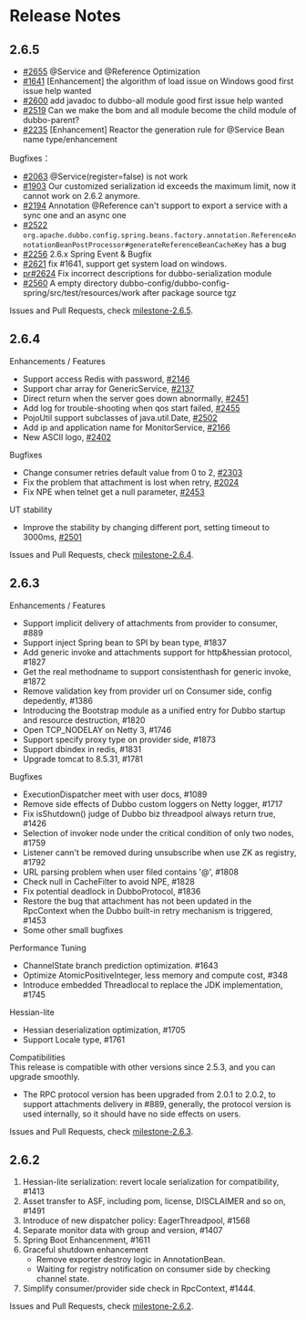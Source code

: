 # Release Notes

## 2.6.5

- [#2655](https://github.com/apache/incubator-dubbo/issues/2655) @Service and @Reference Optimization 
- [#1641](https://github.com/apache/incubator-dubbo/issues/1641) [Enhancement] the algorithm of load issue on Windows good first issue help wanted 
- [#2600](https://github.com/apache/incubator-dubbo/issues/2600) add javadoc to dubbo-all module good first issue help wanted
- [#2519](https://github.com/apache/incubator-dubbo/issues/2519) Can we make the bom and all module become the child module of dubbo-parent? 
- [#2235](https://github.com/apache/incubator-dubbo/issues/2235) [Enhancement] Reactor the generation rule for @Service Bean name type/enhancement 


Bugfixes：    

- [#2063](https://github.com/apache/incubator-dubbo/issues/2063) @Service(register=false) is not work 
- [#1903](https://github.com/apache/incubator-dubbo/issues/1903) Our customized serialization id exceeds the maximum limit, now it cannot work on 2.6.2 anymore. 
- [#2194](https://github.com/apache/incubator-dubbo/issues/2194) Annotation @Reference can't support to export a service with a sync one and an async one 
- [#2522](https://github.com/apache/incubator-dubbo/issues/2522) `org.apache.dubbo.config.spring.beans.factory.annotation.ReferenceAnnotationBeanPostProcessor#generateReferenceBeanCacheKey` has a bug 
- [#2256](https://github.com/apache/incubator-dubbo/issues/2256) 2.6.x Spring Event & Bugfix
- [#2621](https://github.com/apache/incubator-dubbo/issues/2621) fix #1641, support get system load on windows.
- [pr#2624](https://github.com/apache/incubator-dubbo/pull/2624) Fix incorrect descriptions for dubbo-serialization module 
- [#2560](https://github.com/apache/incubator-dubbo/issues/2560) A empty directory dubbo-config/dubbo-config-spring/src/test/resources/work after package source tgz

Issues and Pull Requests, check [milestone-2.6.5](https://github.com/apache/incubator-dubbo/milestone/21).

## 2.6.4

Enhancements / Features

- Support access Redis with password, [#2146](https://github.com/apache/incubator-dubbo/pull/2146)
- Support char array for GenericService, [#2137](https://github.com/apache/incubator-dubbo/pull/2137)
- Direct return when the server goes down abnormally, [#2451](https://github.com/apache/incubator-dubbo/pull/2451)
- Add log for trouble-shooting when qos start failed, [#2455](https://github.com/apache/incubator-dubbo/pull/2455)
- PojoUtil support subclasses of java.util.Date, [#2502](https://github.com/apache/incubator-dubbo/pull/2502)
- Add ip and application name for MonitorService, [#2166](https://github.com/apache/incubator-dubbo/pull/2166)
- New ASCII logo, [#2402](https://github.com/apache/incubator-dubbo/pull/2402)

Bugfixes

- Change consumer retries default value from 0 to 2, [#2303](https://github.com/apache/incubator-dubbo/pull/2303)
- Fix the problem that attachment is lost when retry, [#2024](https://github.com/apache/incubator-dubbo/pull/2024)
- Fix NPE when telnet get a null parameter, [#2453](https://github.com/apache/incubator-dubbo/pull/2453)

UT stability

- Improve the stability by changing different port, setting timeout to 3000ms, [#2501](https://github.com/apache/incubator-dubbo/pull/2501)

Issues and Pull Requests, check [milestone-2.6.4](https://github.com/apache/incubator-dubbo/milestone/19).

## 2.6.3

Enhancements / Features

- Support implicit delivery of attachments from provider to consumer, #889
- Support inject Spring bean to SPI by bean type, #1837
- Add generic invoke and attachments support for http&hessian protocol, #1827
- Get the real methodname to support consistenthash for generic invoke, #1872
- Remove validation key from provider url on Consumer side, config depedently, #1386
- Introducing the Bootstrap module as a unified entry for Dubbo startup and resource destruction, #1820
- Open TCP_NODELAY on Netty 3, #1746
- Support specify proxy type on provider side, #1873
- Support dbindex in redis, #1831
- Upgrade tomcat to 8.5.31, #1781

Bugfixes

- ExecutionDispatcher meet with user docs, #1089
- Remove side effects of Dubbo custom loggers on Netty logger, #1717
- Fix isShutdown() judge of Dubbo biz threadpool always return true, #1426
- Selection of invoker node under the critical condition of only two nodes, #1759
- Listener cann't be removed during unsubscribe when use ZK as registry, #1792
- URL parsing problem when user filed contains '@',  #1808
- Check null in CacheFilter to avoid NPE, #1828
- Fix potential deadlock in DubboProtocol, #1836
- Restore the bug that attachment has not been updated in the RpcContext when the Dubbo built-in retry mechanism is triggered, #1453
- Some other small bugfixes

Performance Tuning

- ChannelState branch prediction optimization. #1643
- Optimize AtomicPositiveInteger, less memory and compute cost, #348
- Introduce embedded Threadlocal to replace the JDK implementation, #1745

Hessian-lite

- Hessian deserialization optimization, #1705
- Support Locale type, #1761

Compatibilities  
This release is compatible with other versions since 2.5.3, and you can upgrade smoothly.
- The RPC protocol version has been upgraded from 2.0.1 to 2.0.2, to support attachments delivery in #889, 
generally, the protocol version is used internally, so it should have no side effects on users.

Issues and Pull Requests, check [milestone-2.6.3](https://github.com/apache/incubator-dubbo/milestone/17).


## 2.6.2

1. Hessian-lite serialization: revert locale serialization for compatibility, #1413
2. Asset transfer to ASF, including pom, license, DISCLAIMER and so on, #1491
3. Introduce of new dispatcher policy: EagerThreadpool, #1568
4. Separate monitor data with group and version, #1407
5. Spring Boot Enhancenment, #1611
6. Graceful shutdown enhancement
   - Remove exporter destroy logic in AnnotationBean.
   - Waiting for registry notification on consumer side by checking channel state.
7. Simplify consumer/provider side check in RpcContext, #1444.

Issues and Pull Requests, check [milestone-2.6.2](https://github.com/apache/incubator-dubbo/milestone/15).